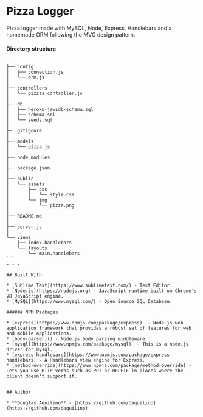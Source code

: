 # Pizza Logger
Pizza logger made with MySQL, Node, Express, Handlebars and a homemade ORM following the MVC design pattern.


#### Directory structure

```

├── config
│   ├── connection.js
│   └── orm.js
│ 
├── controllers
│   └── pizzas_controller.js
│
├── db
│   ├── heroku-jawsdb-schema.sql
│   ├── schema.sql
│   └── seeds.sql
│
├─ .gitignore
│
├── models
│   └── pizza.js
│ 
├── node_modules
│ 
├── package.json
│
├── public
│   └── assets
│       ├── css
│       │   └── style.css
│       └── img
│           └── pizza.png
│
├── README.md   
│
├── server.js
│
└── views
    ├── index.handlebars
    └── layouts
        └── main.handlebars
``` 
- - -

## Built With

* [Sublime Text](https://www.sublimetext.com/) - Text Editor.
* [Node.js](https://nodejs.org) - JavaScript runtime built on Chrome's V8 JavaScript engine.
* [MySQL](https://www.mysql.com/) - Open Source SQL Database.

###### NPM Packages

* [express](https://www.npmjs.com/package/express)	- Node.js web application framework that provides a robust set of features for web and mobile applications.
* [body-parser]() - Node.js body parsing middleware.
* [mysql](https://www.npmjs.com/package/mysql)	- This is a node.js driver for mysql.
* [express-handlebars](https://www.npmjs.com/package/express-handlebars) - A Handlebars view engine for Express.
* [method-override](https://www.npmjs.com/package/method-override) - Lets you use HTTP verbs such as PUT or DELETE in places where the client doesn't support it.


## Author

* **Douglas Aquilino** - [https://github.com/daquilino](https://github.com/daquilino)